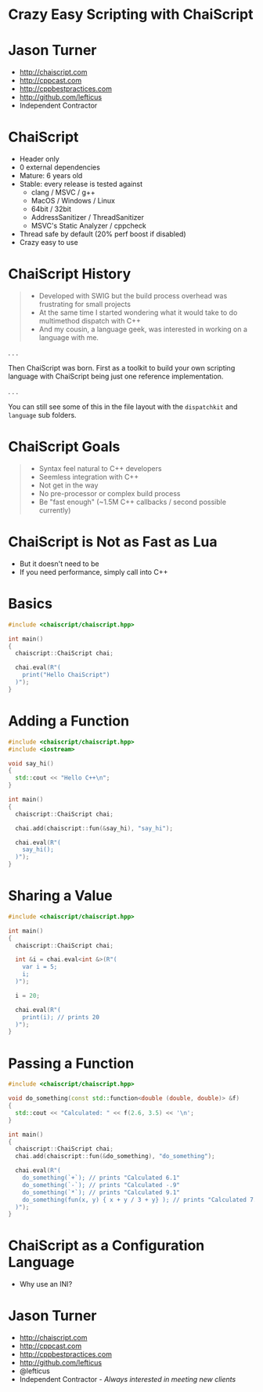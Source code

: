 # Crazy Easy Scripting with ChaiScript



# Jason Turner

 * http://chaiscript.com
 * http://cppcast.com
 * http://cppbestpractices.com
 * http://github.com/lefticus
 * Independent Contractor


# ChaiScript

 - Header only
 - 0 external dependencies
 - Mature: 6 years old
 - Stable: every release is tested against 
    - clang / MSVC / g++ 
    - MacOS / Windows / Linux
    - 64bit / 32bit
    - AddressSanitizer / ThreadSanitizer
    - MSVC's Static Analyzer / cppcheck
 - Thread safe by default (20% perf boost if disabled)
 - Crazy easy to use


# ChaiScript History

> - Developed with SWIG but the build process overhead was frustrating for small projects
> - At the same time I started wondering what it would take to do multimethod dispatch with C++
> - And my cousin, a language geek, was interested in working on a language with me.

. . .

Then ChaiScript was born. First as a toolkit to build your own scripting language with ChaiScript being just one reference implementation.

. . .

You can still see some of this in the file layout with the `dispatchkit` and `language` sub folders.

# ChaiScript Goals

> - Syntax feel natural to C++ developers
> - Seemless integration with C++
> - Not get in the way
> - No pre-processor or complex build process
> - Be "fast enough" (~1.5M C++ callbacks / second possible currently)

# ChaiScript is Not as Fast as Lua

 * But it doesn't need to be
 * If you need performance, simply call into C++



# Basics

```cpp
#include <chaiscript/chaiscript.hpp>

int main()
{
  chaiscript::ChaiScript chai;

  chai.eval(R"(
    print("Hello ChaiScript")
  )");
}
```

# Adding a Function

```cpp
#include <chaiscript/chaiscript.hpp>
#include <iostream>

void say_hi()
{
  std::cout << "Hello C++\n";
}

int main()
{
  chaiscript::ChaiScript chai;

  chai.add(chaiscript::fun(&say_hi), "say_hi");

  chai.eval(R"(
    say_hi();
  )");
}
```

# Sharing a Value

```cpp
#include <chaiscript/chaiscript.hpp>

int main()
{
  chaiscript::ChaiScript chai;

  int &i = chai.eval<int &>(R"(
    var i = 5;
    i;
  )");

  i = 20;

  chai.eval(R"(
    print(i); // prints 20
  )");
}
```

# Passing a Function

```cpp
#include <chaiscript/chaiscript.hpp>

void do_something(const std::function<double (double, double)> &f)
{
  std::cout << "Calculated: " << f(2.6, 3.5) << '\n';
}

int main()
{
  chaiscript::ChaiScript chai;
  chai.add(chaiscript::fun(&do_something), "do_something");

  chai.eval(R"(
    do_something(`+`); // prints "Calculated 6.1"
    do_something(`-`); // prints "Calculated -.9"
    do_something(`*`); // prints "Calculated 9.1"
    do_something(fun(x, y) { x + y / 3 + y} ); // prints "Calculated 7.2666667"
  )");
}
```

# ChaiScript as a Configuration Language

 * Why use an INI?


# Jason Turner

 * http://chaiscript.com
 * http://cppcast.com
 * http://cppbestpractices.com
 * http://github.com/lefticus
 * @lefticus
 * Independent Contractor - *Always interested in meeting new clients*



